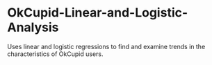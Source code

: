 # OkCupid-Linear-and-Logistic-Analysis
Uses linear and logistic regressions to find and examine trends in the characteristics of OkCupid users.
